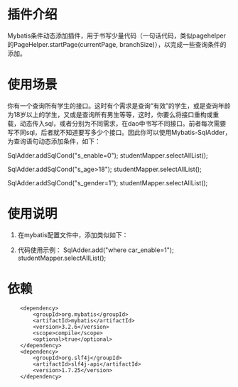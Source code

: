 # 插件介绍
Mybatis条件动态添加插件，用于书写少量代码（一句话代码，类似pagehelper的PageHelper.startPage(currentPage, branchSize)），以完成一些查询条件的添加。

# 使用场景
你有一个查询所有学生的接口。这时有个需求是查询“有效”的学生，或是查询年龄为18岁以上的学生，又或是查询所有男生等等，这时，你要么将接口重构或重载，动态传入sql，或者分别为不同需求，在dao中书写不同接口。前者每次需要写不同sql，后者就不知道要写多少个接口。因此你可以使用Mybatis-SqlAdder，为查询语句动态添加条件，如下：

SqlAdder.addSqlCond("s_enable=0");   studentMapper.selectAllList();

SqlAdder.addSqlCond("s_age>18");   studentMapper.selectAllList();

SqlAdder.addSqlCond("s_gender=1");   studentMapper.selectAllList();

# 使用说明
1. 在mybatis配置文件中，添加类似如下：
	<bean id="sqlSessionFactory" class="org.mybatis.spring.SqlSessionFactoryBean">
		<property name="dataSource" ref="dataSource" />
		<property name="mapperLocations" value="classpath*:com/**/mapper/**/*.xml" />
		<property name="plugins">
			<array>
				<bean id="sqlAdder" class="cn.localhost01.SqlAdder">
					<!-- [正则]拦截的sql语句，下列是拦截“select……” -->
					<property name="sql_Intercept" value="^\s*select[\s\S]*$" />
					<!-- [正则]不拦截的sql语句，下列是不拦截“select count……” -->
					<property name="sql_Not_Intercept" value="^\s*select\s+count\s*\(\s*(?:\*|\w+)\s*\)\s+[\s\S]+$" />
				    <!-- 是否打印sql -->
				    <property name="is_print_sql" value="false" />
				</bean>
			</array>
		</property>
	</bean>


2. 代码使用示例：
    SqlAdder.add("where car_enable=1");
    studentMapper.selectAllList();

# 依赖
        <dependency>
            <groupId>org.mybatis</groupId>
            <artifactId>mybatis</artifactId>
            <version>3.2.6</version>
            <scope>compile</scope>
            <optional>true</optional>
        </dependency>
        <dependency>
            <groupId>org.slf4j</groupId>
            <artifactId>slf4j-api</artifactId>
            <version>1.7.25</version>
        </dependency>
